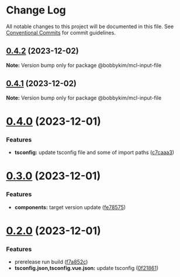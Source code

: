 # Change Log

All notable changes to this project will be documented in this file.
See [Conventional Commits](https://conventionalcommits.org) for commit guidelines.

## [0.4.2](https://github.com/bobbykim89/manguito-component-library/compare/@bobbykim/mcl-input-file@0.4.1...@bobbykim/mcl-input-file@0.4.2) (2023-12-02)

**Note:** Version bump only for package @bobbykim/mcl-input-file





## [0.4.1](https://github.com/bobbykim89/manguito-component-library/compare/@bobbykim/mcl-input-file@0.4.0...@bobbykim/mcl-input-file@0.4.1) (2023-12-02)

**Note:** Version bump only for package @bobbykim/mcl-input-file





# [0.4.0](https://github.com/bobbykim89/manguito-component-library/compare/@bobbykim/mcl-input-file@0.3.0...@bobbykim/mcl-input-file@0.4.0) (2023-12-01)


### Features

* **tsconfig:** update tsconfig file and some of import paths ([c7caaa3](https://github.com/bobbykim89/manguito-component-library/commit/c7caaa3101a5d57d0e799568f1c4f5cbebececc3))





# [0.3.0](https://github.com/bobbykim89/manguito-component-library/compare/@bobbykim/mcl-input-file@0.2.0...@bobbykim/mcl-input-file@0.3.0) (2023-12-01)


### Features

* **components:** target version update ([fe78575](https://github.com/bobbykim89/manguito-component-library/commit/fe78575f5e82bb854333672c3853956e9e930044))





# [0.2.0](https://github.com/bobbykim89/manguito-component-library/compare/@bobbykim/mcl-input-file@0.1.7...@bobbykim/mcl-input-file@0.2.0) (2023-12-01)


### Features

* prerelease run build ([f7a852c](https://github.com/bobbykim89/manguito-component-library/commit/f7a852c9bf12b77481bf5d2f1602e50367d834f8))
* **tsconfig.json,tsconfig.vue.json:** update tsconfig ([0f21861](https://github.com/bobbykim89/manguito-component-library/commit/0f2186167342314f5d218e789a68c03cf6faa8ff))
